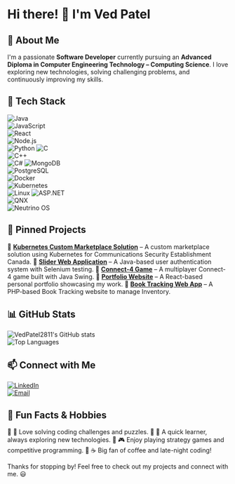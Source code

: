 # Hi there! 👋 I'm Ved Patel

## 🚀 About Me

I'm a passionate **Software Developer** currently pursuing an **Advanced Diploma in Computer Engineering Technology – Computing Science**. I love exploring new technologies, solving challenging problems, and continuously improving my skills.

## 🔧 Tech Stack

![Java](https://img.shields.io/badge/Java-007396?style=for-the-badge&logo=java&logoColor=white)  
![JavaScript](https://img.shields.io/badge/JavaScript-F7DF1E?style=for-the-badge&logo=javascript&logoColor=black)  
![React](https://img.shields.io/badge/React-61DAFB?style=for-the-badge&logo=react&logoColor=black)  
![Node.js](https://img.shields.io/badge/Node.js-339933?style=for-the-badge&logo=nodedotjs&logoColor=white)  
![Python](https://img.shields.io/badge/Python-3776AB?style=for-the-badge&logo=python&logoColor=white)
![C](https://img.shields.io/badge/C-00599C?style=for-the-badge&logo=c&logoColor=white)  
![C++](https://img.shields.io/badge/C++-00599C?style=for-the-badge&logo=c%2B%2B&logoColor=white)  
![C#](https://img.shields.io/badge/C%23-239120?style=for-the-badge&logo=c-sharp&logoColor=white)
![MongoDB](https://img.shields.io/badge/MongoDB-47A248?style=for-the-badge&logo=mongodb&logoColor=white)  
![PostgreSQL](https://img.shields.io/badge/PostgreSQL-336791?style=for-the-badge&logo=postgresql&logoColor=white)  
![Docker](https://img.shields.io/badge/Docker-2496ED?style=for-the-badge&logo=docker&logoColor=white)  
![Kubernetes](https://img.shields.io/badge/Kubernetes-326CE5?style=for-the-badge&logo=kubernetes&logoColor=white)  
![Linux](https://img.shields.io/badge/Linux-FCC624?style=for-the-badge&logo=linux&logoColor=black)
![ASP.NET](https://img.shields.io/badge/ASP.NET-5C2D91?style=for-the-badge&logo=dotnet&logoColor=white)  
![QNX](https://img.shields.io/badge/QNX-000000?style=for-the-badge&logo=blackberry&logoColor=white)  
![Neutrino OS](https://img.shields.io/badge/Neutrino%20OS-000000?style=for-the-badge&logo=blackberry&logoColor=white)

## 📌 Pinned Projects

🔹 [**Kubernetes Custom Marketplace Solution**](https://github.com/VedPatel2811/Kubernetes) – A custom marketplace solution using Kubernetes for Communications Security Establishment Canada.
🔹 [**Slider Web Application**](https://github.com/VedPatel2811/Slider) – A Java-based user authentication system with Selenium testing.
🔹 [**Connect-4 Game**](https://github.com/VedPatel2811/Connect-4) – A multiplayer Connect-4 game built with Java Swing.
🔹 [**Portfolio Website**](https://github.com/VedPatel2811/portfolio) – A React-based personal portfolio showcasing my work.
🔹 [**Book Tracking Web App**](https://github.com/VedPatel2811/BookRepPrj) – A PHP-based Book Tracking website to manage Inventory.

## 📊 GitHub Stats

![VedPatel2811's GitHub stats](https://github-readme-stats.vercel.app/api?username=VedPatel2811&show_icons=true&theme=tokyonight)  
![Top Languages](https://github-readme-stats.vercel.app/api/top-langs/?username=VedPatel2811&layout=compact&theme=tokyonight)

## 📫 Connect with Me

[![LinkedIn](https://img.shields.io/badge/LinkedIn-0077B5?style=for-the-badge&logo=linkedin&logoColor=white)](https://www.linkedin.com/in/ved-patel-067077264/)  
[![Email](https://img.shields.io/badge/Email-D14836?style=for-the-badge&logo=gmail&logoColor=white)](mailto:veds28112004@gmail.com)

## 🎯 Fun Facts & Hobbies

🔹 🧩 Love solving coding challenges and puzzles.
🔹 🚀 A quick learner, always exploring new technologies.
🔹 🎮 Enjoy playing strategy games and competitive programming.
🔹 ☕ Big fan of coffee and late-night coding!

Thanks for stopping by! Feel free to check out my projects and connect with me. 😃
